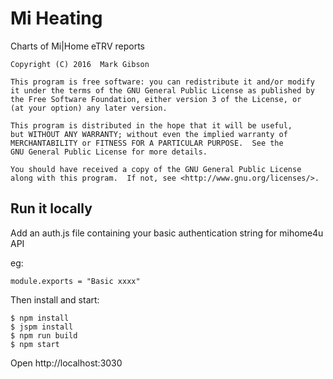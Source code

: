 # Mi Heating

Charts of Mi|Home eTRV reports

    Copyright (C) 2016  Mark Gibson

    This program is free software: you can redistribute it and/or modify
    it under the terms of the GNU General Public License as published by
    the Free Software Foundation, either version 3 of the License, or
    (at your option) any later version.

    This program is distributed in the hope that it will be useful,
    but WITHOUT ANY WARRANTY; without even the implied warranty of
    MERCHANTABILITY or FITNESS FOR A PARTICULAR PURPOSE.  See the
    GNU General Public License for more details.

    You should have received a copy of the GNU General Public License
    along with this program.  If not, see <http://www.gnu.org/licenses/>.

## Run it locally

Add an auth.js file containing your basic authentication string for mihome4u API

eg:

    module.exports = "Basic xxxx"

Then install and start:

    $ npm install
    $ jspm install
    $ npm run build
    $ npm start

Open http://localhost:3030
